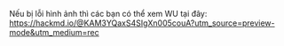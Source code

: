Nếu bị lỗi hình ảnh thì các bạn có thể xem WU tại đây: https://hackmd.io/@KAM3YQaxS4SIgXn005couA?utm_source=preview-mode&utm_medium=rec

